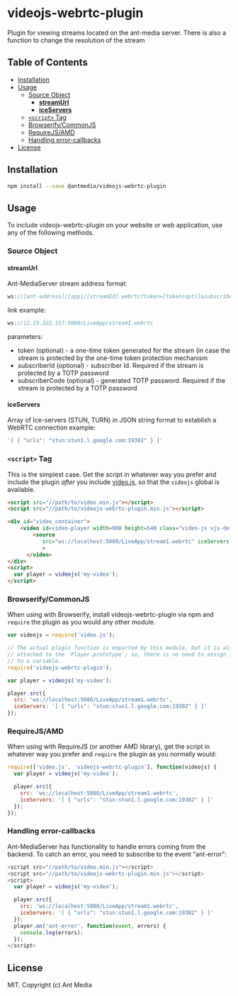 # videojs-webrtc-plugin

Plugin for viewing streams located on the ant-media server. There is also a function to change the resolution of the stream

## Table of Contents

<!-- START doctoc generated TOC please keep comment here to allow auto update -->
<!-- DON'T EDIT THIS SECTION, INSTEAD RE-RUN doctoc TO UPDATE -->


- [Installation](#installation)
- [Usage](#usage)
  - [Source Object](#source-object)
    - [**streamUrl**](#streamurl)
    - [**iceServers**](#iceservers)
  - [`<script>` Tag](#script-tag)
  - [Browserify/CommonJS](#browserifycommonjs)
  - [RequireJS/AMD](#requirejsamd)
  - [Handling error-callbacks](#handling-error-callbacks)
- [License](#license)

<!-- END doctoc generated TOC please keep comment here to allow auto update -->
## Installation

```sh
npm install --save @antmedia/videojs-webrtc-plugin
```

## Usage

To include videojs-webrtc-plugin on your website or web application, use any of the following methods.

### Source Object

#### **streamUrl** 
Ant-MediaServer stream address format:
```js
ws://[ant-address]/[app]/[streamId].webrtc?token=[token(opt)]&subscriberId=[subscriberId(opt)]&subscriberCode=[TOTP-code(opt)]
```
link example:
```js
ws://12.23.322.157:5080/LiveApp/stream1.webrtc
```
parameters:
- token (optional) - a one-time token generated for the stream (in case the stream is protected by the one-time token protection mechanism
- subscriberId (optional) - subscriber Id. Required if the stream is protected by a TOTP password
- subscriberCode (optional) - generated TOTP password. Required if the stream is protected by a TOTP password

#### **iceServers** 
Array of Ice-servers (STUN, TURN) in JSON string format to establish a WebRTC connection
example:
```js
'[ { "urls": "stun:stun1.l.google.com:19302" } ]'
```
### `<script>` Tag

This is the simplest case. Get the script in whatever way you prefer and include the plugin _after_ you include [video.js][videojs], so that the `videojs` global is available.

```html
<script src="//path/to/video.min.js"></script>
<script src="//path/to/videojs-webrtc-plugin.min.js"></script>

<div id="video_container">
    <video id=video-player width=960 height=540 class="video-js vjs-default-skin" controls>
        <source
           src="ws://localhost:5080/LiveApp/stream1.webrtc" iceServers = '[ { "urls": "stun:stun1.l.google.com:19302" } ]'
           >
      </video>
</div>
<script>
  var player = videojs('my-video');
</script>
```

### Browserify/CommonJS

When using with Browserify, install videojs-webrtc-plugin via npm and `require` the plugin as you would any other module.

```js
var videojs = require('video.js');

// The actual plugin function is exported by this module, but it is also
// attached to the `Player.prototype`; so, there is no need to assign it
// to a variable.
require('videojs-webrtc-plugin');

var player = videojs('my-video');

player.src({
  src: 'ws://localhost:5080/LiveApp/stream1.webrtc',
  iceServers: '[ { "urls": "stun:stun1.l.google.com:19302" } ]'
});
```

### RequireJS/AMD

When using with RequireJS (or another AMD library), get the script in whatever way you prefer and `require` the plugin as you normally would:

```js
require(['video.js', 'videojs-webrtc-plugin'], function(videojs) {
  var player = videojs('my-video');

  player.src({
    src: 'ws://localhost:5080/LiveApp/stream1.webrtc',
    iceServers: '[ { "urls": "stun:stun1.l.google.com:19302" } ]'
  });
});
```

### Handling error-callbacks 

Ant-MediaServer has functionality to handle errors coming from the backend.
To catch an error, you need to subscribe to the event "ant-error":

```js
<script src="//path/to/video.min.js"></script>
<script src="//path/to/videojs-webrtc-plugin.min.js"></script>
<script>
  var player = videojs('my-video');

  player.src({
    src: 'ws://localhost:5080/LiveApp/stream1.webrtc',
    iceServers: '[ { "urls": "stun:stun1.l.google.com:19302" } ]'
  });
  player.on('ant-error', function(event, errors) {
    console.log(errors);
  });
</script>
```
## License

MIT. Copyright (c) Ant Media


[videojs]: http://videojs.com/
